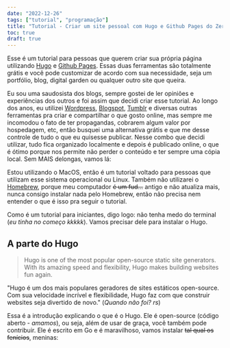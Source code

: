 ```yaml
---
date: "2022-12-26"
tags: ["tutorial", "programação"]
title: "Tutorial - Criar um site pessoal com Hugo e Github Pages do Zero para Iniciantes"
toc: true
draft: true
---
```


Esse é um tutorial para pessoas que querem criar sua própria página utilizando [Hugo](https://gohugo.io/) e [Github Pages](https://pages.github.com/). Essas duas ferramentas são totalmente grátis e você pode customizar de acordo com sua necessidade, seja um portfólio, blog, digital garden ou qualquer outro site que queira.

Eu sou uma saudosista dos blogs, sempre gostei de ler opiniões e experiências dos outros e foi assim que decidi criar esse tutorial. Ao longo dos anos, eu utilizei [Wordpress](https://br.wordpress.org/), [Blogspot](https://www.blogger.com
), [Tumblr](https://www.tumblr.com/login?language=pt_BR) e diversas outras ferramentas pra criar e compartilhar o que gosto online, mas sempre me incomodou o fato de ter propagandas, cobrarem algum valor por hospedagem, etc, então busquei uma alternativa grátis e que me desse controle de tudo o que eu quisesse publicar. Nesse combo que decidi utilizar, tudo fica organizado localmente e depois é publicado online, o que é ótimo porque nos permite não perder o conteúdo e ter sempre uma cópia local. Sem MAIS delongas, vamos lá:

Estou utilizando o MacOS, então é um tutorial voltado para pessoas que utilizam esse sistema operacional ou Linux. Também não utilizarei o [Homebrew](https://brew.sh/index_pt-br), porque meu computador ~~é um fud…~~ antigo e não atualiza mais, nunca consigo instalar nada pelo Homebrew, então não precisa nem entender o que é isso pra seguir o tutorial.

Como é um tutorial para iniciantes, digo logo: não tenha medo do terminal (*eu tinha no começo kkkkk*). Vamos precisar dele para instalar o Hugo.

## A parte do Hugo
> Hugo is one of the most popular open-source static site generators. With its amazing speed and flexibility, Hugo makes building websites fun again.

"Hugo é um dos mais populares geradores de sites estáticos open-source. Com sua velocidade incrível e flexibilidade, Hugo faz com que construir websites seja divertido de novo." (*Quando não foi? rs*)

Essa é a introdução explicando o que é o Hugo. Ele é open-source (código aberto - *amamos*), ou seja, além de usar de graça, você também pode contribuir. Ele é escrito em Go e é maravilhoso, vamos instalar ~~tal qual os fenícios~~, meninas:


